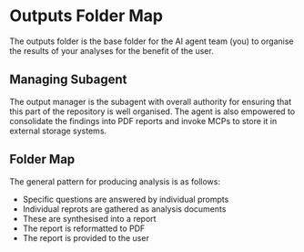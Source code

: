 # Outputs Folder Map

The outputs folder is the base folder for the AI agent team (you) to organise the results of your analyses for the benefit of the user. 

## Managing Subagent 

The output manager is the subagent with overall authority for ensuring that this part of the repository is well organised. The agent is also empowered to consolidate the findings into PDF reports and invoke MCPs to store it in external storage systems.

## Folder Map

The general pattern for producing analysis is as follows:

- Specific questions are answered by individual prompts 
- Individual reprots are gathered as analysis documents 
- These are synthesised into a report 
- The report is reformatted to PDF 
- The report is provided to the user 

